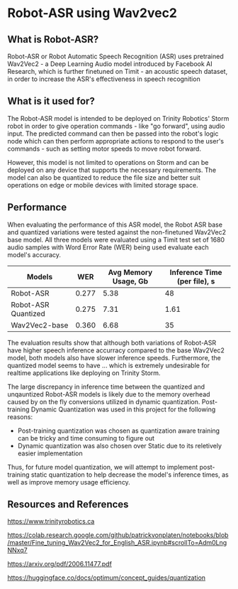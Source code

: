 # Robot-ASR using Wav2vec2

## What is Robot-ASR?

Robot-ASR or Robot Automatic Speech Recognition (ASR) uses pretrained Wav2Vec2 - a Deep Learning Audio model introduced by Facebook AI Research, which is further finetuned on Timit - an acoustic speech dataset, in order to increase the ASR's effectiveness in speech recognition 

## What is it used for?

The Robot-ASR model is intended to be deployed on Trinity Robotics' Storm robot in order to give operation commands - like "go forward", using audio input. The predicted command can then be passed into the robot's logic node which can then perform appropriate actions to respond to the user's commands - such as setting motor speeds to move robot forward. 

However, this model is not limited to operations on Storm and can be deployed on any device that supports the necessary requirements. The model can also be quantized to reduce the file size and better suit operations on edge or mobile devices with limited storage space.

## Performance

When evaluating the performance of this ASR model, the Robot ASR base and quantized variations were tested against the non-finetuned Wav2Vec2 base model. All three models were evaluated using a Timit test set of 1680 audio samples with Word Error Rate (WER) being used evaluate each model's accuracy. 

Models | WER | Avg Memory Usage, Gb | Inference Time (per file), s | 
--- | --- | --- | --- | 
Robot-ASR | 0.277 | 5.38 | 48 | 
Robot-ASR Quantized| 0.275 | 7.31 | 1.61 | 
Wav2Vec2-base| 0.360 | 6.68 | 35 | 

The evaluation results show that although both variations of Robot-ASR have higher speech inference accurracy compared to the base Wav2Vec2 model, both models also have slower inference speeds. Furthermore, the quantized model seems to have ... which is extremely undesirable for realtime applications like deploying on Trinity Storm. 

The large discrepancy in inference time between the quantized and unqauntized Robot-ASR models is likely due to the memory overhead caused by on the fly conversions utilized in dynamic quantization. Post-training Dynamic Quantization was used in this project for the following reasons: 
  * Post-training quantization was chosen as quantization aware training can be tricky and time consuming to figure out
  * Dynamic quantization was also chosen over Static due to its reletively easier implementation

Thus, for future model quantization, we will attempt to implement post-training static quantization to help decrease the model's inference times, as well as improve memory usage efficiency.

## Resources and References
https://www.trinityrobotics.ca

https://colab.research.google.com/github/patrickvonplaten/notebooks/blob/master/Fine_tuning_Wav2Vec2_for_English_ASR.ipynb#scrollTo=Adm0LngNNxq7

https://arxiv.org/pdf/2006.11477.pdf

https://huggingface.co/docs/optimum/concept_guides/quantization
